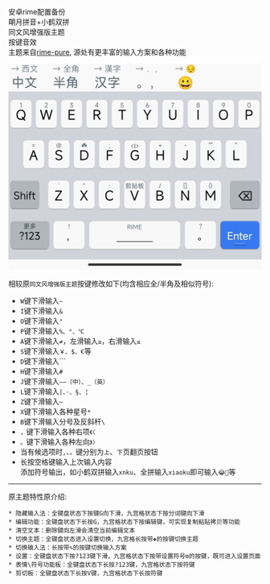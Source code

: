 安卓rime配置备份  
朙月拼音+小鹤双拼  
同文风增强版主题  
按键音效  
主题来自[rime-pure](https://github.com/SivanLaai/rime-pure), 源处有更丰富的输入方案和各种功能  
![ios](https://raw.githubusercontent.com/Jacobax/rime4android-config/main/iOS%E7%9A%AE%E8%82%A4.jpg)

相较原`同文风增强版主题`按键修改如下(均含相应全/半角及相似符号):
* `W`键下滑输入`~`
* `I`键下滑输入`&`
* `O`键下滑输入`°`
* `P`键下滑输入`%、°、℃`
* `A`键下滑输入`≠`，左滑输入`≥`，右滑输入`≤`
* `S`键下滑输入`￥、$、€`等
* `D`键下滑输入`\``
* `H`键下滑输入`#`
* `J`键下滑输入`——（中）、_（英）`
* `L`键下滑输入`|、·、§、¦`
* `Z`键下滑输入`~`
* `X`键下滑输入各种星号`*`
* `B`键下滑输入分号及反斜杆`\`
* `，`键下滑输入各种右项`《〈`
* `。`键下滑输入各种左向`》〉`  
* 当有候选项时`,`、`。`键分别为`上`、`下`页翻页按钮  
* 长按空格键输入上次输入内容  
添加符号输出，如小鹤双拼输入`xnku`、全拼输入`xiaoku`即可输入`😂🤣`等
---
原主题特性原介绍:
```
* 隐藏输入法：全键盘状态下按键G向下滑，九宫格状态下按分词键向下滑
* 编辑功能：全键盘状态下长按G，九宫格状态下按编辑键，可实现复制粘贴拷贝等功能
* 清空文本：删除键向左滑会清空当前编辑文本
* 切换主题：全键盘状态进入设置切换，九宫格长按带❖的按键切换主题
* 切换输入法：长按带✎的按键切换输入方案
* 设置：全键盘状态下按?123键下滑，九宫格状态下按带设置符号⚙的按键，既可进入设置页面
* 表情\符号功能板：全键盘状态下长按?123键，九宫格状态下按符键
* 剪切板：全键盘状态下长按V键，九宫格状态下长按符键
```
